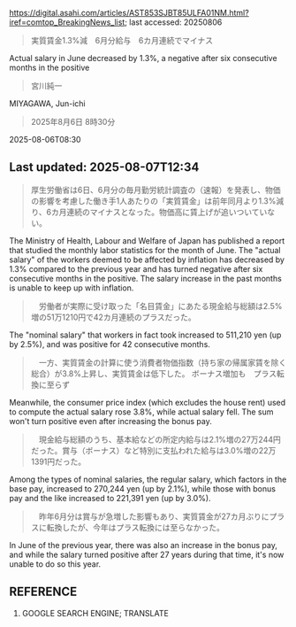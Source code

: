 https://digital.asahi.com/articles/AST853SJBT85ULFA01NM.html?iref=comtop_BreakingNews_list; last accessed: 20250806

> 実質賃金1.3%減　6月分給与　6カ月連続でマイナス

Actual salary in June decreased by 1.3%, a negative after six consecutive months in the positive

> 宮川純一

MIYAGAWA, Jun-ichi

> 2025年8月6日 8時30分

2025-08-06T08:30

## Last updated: 2025-08-07T12:34

> 厚生労働省は6日、6月分の毎月勤労統計調査の（速報）を発表し、物価の影響を考慮した働き手1人あたりの「実質賃金」は前年同月より1.3%減り、6カ月連続のマイナスとなった。物価高に賃上げが追いついていない。

The Ministry of Health, Labour and Welfare of Japan has published a report that studied the monthly labor statistics for the month of June. The "actual salary" of the workers deemed to be affected by inflation has decreased by 1.3% compared to the previous year and has turned negative after six consecutive months in the positive. The salary increase in the past months is unable to keep up with inflation.

>　労働者が実際に受け取った「名目賃金」にあたる現金給与総額は2.5%増の51万1210円で42カ月連続のプラスだった。

The "nominal salary" that workers in fact took increased to 511,210 yen (up by 2.5%), and was positive for 42 consecutive months.

>　一方、実質賃金の計算に使う消費者物価指数（持ち家の帰属家賃を除く総合）が3.8%上昇し、実質賃金は低下した。 ボーナス増加も　プラス転換に至らず

Meanwhile, the consumer price index (which excludes the house rent) used to compute the actual salary rose 3.8%, while actual salary fell. The sum won't turn positive even after increasing the bonus pay.

>　現金給与総額のうち、基本給などの所定内給与は2.1%増の27万244円だった。賞与（ボーナス）など特別に支払われた給与は3.0%増の22万1391円だった。

Among the types of nominal salaries, the regular salary, which factors in the base pay, increased to 270,244 yen (up by 2.1%), while those with bonus pay and the like increased to 221,391 yen (up by 3.0%).

>　昨年6月分は賞与が急増した影響もあり、実質賃金が27カ月ぶりにプラスに転換したが、今年はプラス転換には至らなかった。

In June of the previous year, there was also an increase in the bonus pay, and while the salary turned positive after 27 years during that time, it's now unable to do so this year.

## REFERENCE

1) GOOGLE SEARCH ENGINE; TRANSLATE

